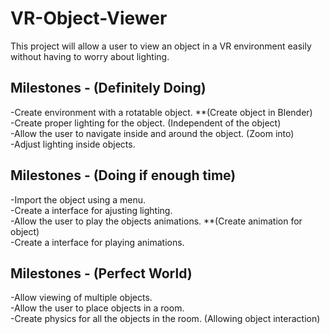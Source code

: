# VR-Object-Viewer
This project will allow a user to view an object in a VR environment easily without having to worry about lighting.
## Milestones - (Definitely Doing)
-Create environment with a rotatable object.
	**(Create object in Blender)  
-Create proper lighting for the object. (Independent of the object)  
-Allow the user to navigate inside and around the object. (Zoom into)  
-Adjust lighting inside objects.  
## Milestones - (Doing if enough time)
-Import the object using a menu.  
-Create a interface for ajusting lighting.  
-Allow the user to play the objects animations.
	**(Create animation for object)  
-Create a interface for playing animations.  
## Milestones - (Perfect World)
-Allow viewing of multiple objects.  
-Allow the user to place objects in a room.  
-Create physics for all the objects in the room. (Allowing object interaction)
